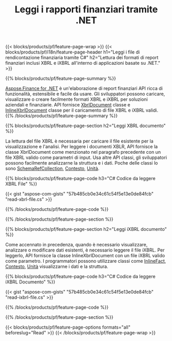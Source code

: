 ﻿---
title: Leggi i rapporti finanziari tramite .NET
url: /it/net/read/
description:  C# codice per leggere i rapporti finanziari nei file XBRL e iXBRL tramite la libreria .NET.
---
{{< blocks/products/pf/feature-page-wrap >}}
{{< blocks/products/pf/i18n/feature-page-header h1="Leggi i file di rendicontazione finanziaria tramite C#" h2="Lettura dei formati di report finanziari inclusi XBRL e iXBRL all\'interno di applicazioni basate su .NET." >}}

{{% blocks/products/pf/feature-page-summary %}}

[Aspose.Finance for .NET](https://products.aspose.com/finance/net/) è un'elaborazione di report finanziari API ricca di funzionalità, estensibile e facile da usare. Gli sviluppatori possono caricare, visualizzare o creare facilmente formati XBRL e iXBRL per soluzioni aziendali e finanziarie. API fornisce [XbrlDocument](https://apireference.aspose.com/finance/net/aspose.finance.xbrl/xbrldocument) classe e  [InlineXbrlDocument](https://apireference.aspose.com/finance/net/aspose.finance.xbrl.inline/inlinexbrldocument) classe per il caricamento di file XBRL e iXBRL validi.
{{% /blocks/products/pf/feature-page-summary %}}

{{% blocks/products/pf/feature-page-section h2="Leggi XBRL documento" %}}

La lettura del file XBRL è necessaria per caricare il file esistente per la visualizzazione e l'analisi. Per leggere i documenti XBLR, API fornisce la classe XbrlDocument come menzionato nel paragrafo precedente con un file XBRL valido come parametri di input. Usa altre API classi, gli sviluppatori possono facilmente analizzarne la struttura e i dati. Poche delle classi lo sono [SchemaRefCollection](https://apireference.aspose.com/finance/net/aspose.finance.xbrl/schemarefcollection), [Contesto](https://apireference.aspose.com/finance/net/aspose.finance.xbrl/context), [Unità](https://apireference.aspose.com/finance/net/aspose.finance.xbrl/unit).

{{% blocks/products/pf/feature-page-code h3="C# Codice da leggere XBRL File" %}}

{{< gist "aspose-com-gists" "57b485cb0e34c61c54f5e13e0de84fcb" "read-xbrl-file.cs" >}} 

{{% /blocks/products/pf/feature-page-code %}}

{{% /blocks/products/pf/feature-page-section %}}

{{% blocks/products/pf/feature-page-section h2="Leggi iXBRL documento" %}}

Come accennato in precedenza, quando è necessario visualizzare, analizzare o modificare dati esistenti, è necessario leggere il file iXBRL. Per leggerlo, API fornisce la classe InlineXbrlDocument con un file iXBRL valido come parametro. I programmatori possono utilizzare classi come [InlineFact](https://apireference.aspose.com/finance/net/aspose.finance.xbrl.inline/inlinefact), [Contesto](https://apireference.aspose.com/finance/net/aspose.finance.xbrl/context), [Unità](https://apireference.aspose.com/finance/net/aspose.finance.xbrl/unit) visualizzarne i dati e la struttura. 

{{% blocks/products/pf/feature-page-code h3="C# Codice da leggere iXBRL Documento" %}}

{{< gist "aspose-com-gists" "57b485cb0e34c61c54f5e13e0de84fcb" "read-ixbrl-file.cs" >}}

{{% /blocks/products/pf/feature-page-code %}}

{{% /blocks/products/pf/feature-page-section %}}

{{< blocks/products/pf/feature-page-options formats="all" beforeslug="Read" >}}
{{< /blocks/products/pf/feature-page-wrap >}}